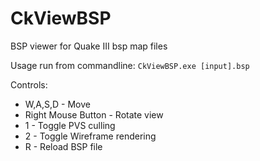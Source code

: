 # CkViewBSP
BSP viewer for Quake III bsp map files

Usage run from commandline: `CkViewBSP.exe [input].bsp`

Controls:
* W,A,S,D - Move
* Right Mouse Button - Rotate view
* 1 - Toggle PVS culling
* 2 - Toggle Wireframe rendering
* R - Reload BSP file
